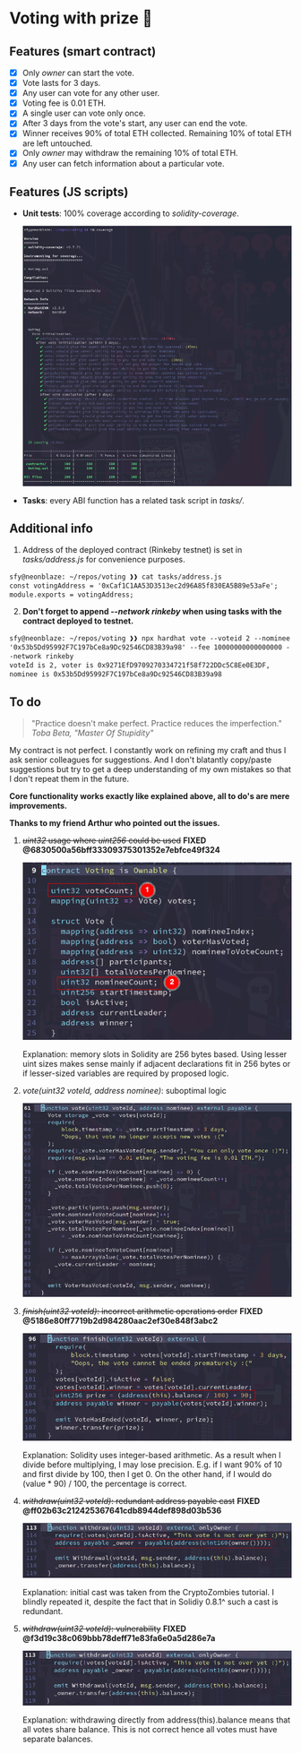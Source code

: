 # Voting with prize 💫

## Features (smart contract)

- [x] Only *owner* can start the vote.
- [x] Vote lasts for 3 days.
- [x] Any user can vote for any other user.
- [x] Voting fee is 0.01 ETH.
- [x] A single user can vote only once.
- [x] After 3 days from the vote's start, any user can end the vote.
- [x] Winner receives 90% of total ETH collected. Remaining 10% of total ETH are left untouched.
- [x] Only *owner* may withdraw the remaining 10% of total ETH.
- [x] Any user can fetch information about a particular vote.

## Features (JS scripts)

- **Unit tests**: 100% coverage according to *solidity-coverage*.

  ![](coverage.png)

- **Tasks**: every ABI function has a related task script in *tasks/*.

## Additional info

1. Address of the deployed contract (Rinkeby testnet) is set in *tasks/address.js* for convenience purposes.

```
sfy@neonblaze: ~/repos/voting ❱❱ cat tasks/address.js
const votingAddress = '0xCaf1C1AA53D3513ec2d96A85f830EA5B89e53aFe';
module.exports = votingAddress;
```

2. **Don't forget to append _--network rinkeby_ when using tasks with the contract deployed to testnet.**

```
sfy@neonblaze: ~/repos/voting ❱❱ npx hardhat vote --voteid 2 --nominee '0x53b5Dd95992F7C197bCe8a9Dc92546CD83B39a98' --fee 10000000000000000 --network rinkeby
voteId is 2, voter is 0x9271EfD9709270334721f58f722DDc5C8Ee0E3DF, nominee is 0x53b5Dd95992F7C197bCe8a9Dc92546CD83B39a98
```

## To do

> "Practice doesn't make perfect. Practice reduces the imperfection."
> _Toba Beta, "Master Of Stupidity"_

My contract is not perfect. I constantly work on refining my craft and thus I ask senior colleagues for suggestions. And I don't blatantly copy/paste suggestions but try to get a deep understanding of my own mistakes so that I don't repeat them in the future.

**Core functionality works exactly like explained above, all to do's are mere improvements.**

**Thanks to my friend Arthur who pointed out the issues.**

1. ~~_uint32_ usage where _uint256_ could be used~~ **FIXED @6830500a56bff33309375301352e7ebfce49f324**

    ![](todo/1.png)

    Explanation: memory slots in Solidity are 256 bytes based.
    Using lesser uint sizes makes sense mainly if adjacent declarations fit in 256 bytes or if lesser-sized variables are required by proposed logic.

2. _vote(uint32 voteId, address nominee)_: suboptimal logic

    ![](todo/2.png)

3. ~~_finish(uint32 voteId)_: incorrect arithmetic operations order~~ **FIXED @5186e80ff7719b2d984280aac2ef30e848f3abc2**

    ![](todo/3.png)

    Explanation: Solidity uses integer-based arithmetic. As a result when I divide before multiplying, I may lose precision.
    E.g. if I want 90% of 10 and first divide by 100, then I get 0.
    On the other hand, if I would do (value * 90) / 100, the percentage is correct.

4. ~~_withdraw(uint32 voteId)_: redundant address payable cast~~ **FIXED @ff02b63c212425367641cdb8944def898d03b536**

    ![](todo/4.png)

    Explanation: initial cast was taken from the CryptoZombies tutorial.
    I blindly repeated it, despite the fact that in Solidiy 0.8.1^ such a cast is redundant. 

5. ~~_withdraw(uint32 voteId)_: vulnerability~~ **FIXED @f3d19c38c069bbb78deff71e83fa6e0a5d286e7a**

    ![](todo/5.png)

    Explanation: withdrawing directly from address(this).balance means that all votes share balance.
    This is not correct hence all votes must have separate balances.
